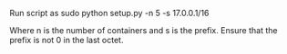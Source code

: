 Run script as 
sudo python setup.py -n 5 -s 17.0.0.1/16

Where n is the number of containers and s is the prefix. Ensure that the prefix is not 0 in the last octet.

